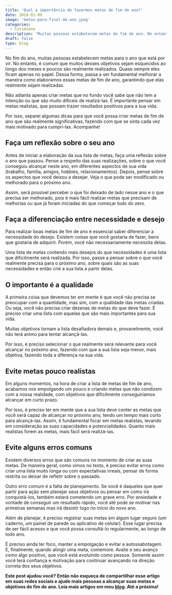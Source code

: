 ```yaml
---
title: 'Qual a importância de fazermos metas de fim de ano?'
date: 2018-01-09
image: 'metas-para-final-de-ano.jpeg'
categories:
  - Cotidiano
description: 'Muitas pessoas estabelecem metas de fim de ano. No entanto, é comum que muitos desses objetivos sejam esquecidos ao longo dos meses e poucos são realmente..'
draft: false
type: blog
---
```


No fim do ano, muitas pessoas estabelecem metas para o ano que está por vir. No entanto, é comum que muitos desses objetivos sejam esquecidos ao longo dos meses e poucos são realmente realizados. Quase sempre eles ficam apenas no papel. Dessa forma, passa a ser fundamental melhorar a maneira como elaboramos essas metas de fim de ano, garantindo que elas realmente sejam realizadas.

Não adianta apenas criar metas que no fundo você sabe que não tem a intenção ou que são muito difíceis de realizá-las. É importante pensar em metas realistas, que possam trazer resultados positivos para a sua vida.

Por isso, separei algumas dicas para que você possa criar metas de fim de ano que são realmente significativas, fazendo com que se sinta cada vez mais motivado para cumpri-las. Acompanhe!

## **Faça um reflexão sobre o seu ano**

Antes de iniciar a elaboração da sua lista de metas, faça uma reflexão sobre o ano que passou. Pense a respeito das suas realizações, sobre o que você conseguiu alcançar neste ano, em diferentes aspectos de sua vida (trabalho, família, amigos, hobbies, relacionamentos). Depois, pense sobre os aspectos que você deixou a desejar. Veja o que pode ser modificado ou melhorado para o próximo ano.

Assim, será possível perceber o que foi deixado de lado nesse ano e o que precisa ser melhorado, pois é mais fácil realizar metas que precisam de melhorias ou que já foram iniciadas do que começar tudo do zero.

## **Faça a diferenciação entre necessidade e desejo**

Para realizar boas metas de fim de ano é essencial saber diferenciar a necessidade do desejo. Existem coisas que você gostaria de fazer, bens que gostaria de adquirir. Porém, você não necessariamente necessita delas.

Uma lista de metas contendo mais desejos do que necessidades é uma lista que dificilmente será realizada. Por isso, passe a pensar sobre o que você realmente precisa para o próximo ano, sobre quais são as suas necessidades e então crie a sua lista a partir delas.

## **O importante é a qualidade**

A primeira coisa que devemos ter em mente é que você não precisa se preocupar com a quantidade, mas sim, com a qualidade das metas criadas. Ou seja, você não precisa criar dezenas de metas do que deve fazer. É preciso criar uma lista com aquelas que são mais importantes para sua vida.

Muitas objetivos tornam a lista desafiadora demais e, provavelmente, você não terá animo para tentar alcançá-las.

Por isso, é preciso selecionar o que realmente será relevante para você alcançar no próximo ano, fazendo com que a sua lista seja menor, mais objetiva, fazendo toda a diferença na sua vida.

## **Evite metas pouco realistas**

Em alguns momentos, na hora de criar a lista de metas de fim de ano, acabamos nos empolgando um pouco e criando metas que não condizem com a nossa realidade, com objetivos que dificilmente conseguiríamos alcançar em curto prazo.

Por isso, é preciso ter em mente que a sua lista deve conter as metas que você será capaz de alcançar no próximo ano, tendo um tempo mais curto para alcançá-las. Assim, é fundamental focar em metas realistas, levando em consideração as suas capacidades e potencialidades. Quanto mais realistas forem as metas, mais fácil será realizá-las.

## **Evite alguns erros comuns**

Existem diversos erros que são comuns no momento de criar as suas metas. De maneira geral, como vimos no texto, é preciso evitar erros como criar uma lista muito longa ou com expectativas irreais, pensar de forma restrita ou deixar de refletir sobre o passado.

Outro erro comum é a falta de planejamento. Se você é daqueles que quer partir para ação sem planejar seus objetivos ou pensar em como irá conquistá-los, também estará cometendo um grave erro. Por ansiedade e vontade de conseguir um resultado rápido, você até pode se motivar nas primeiras semanas mas irá desistir logo no início do novo ano.

Além de planejar, é preciso registrar suas metas em algum lugar seguro (um caderno, um painel de parede ou aplicativo de celular). Esse lugar precisa de ser fácil acesso e que você possa consultá-lo regularmente, ao longo de todo ano.

É preciso ainda ter foco, manter a empolgação e evitar a autossabotagem. E, finalmente, quando atingir uma meta, comemore. Avalie o seu avanço como algo positivo, que você está evoluindo como pessoa. Somente assim você terá confiança e motivação para continuar avançando na direção correta dos seus objetivos.

**Este post ajudou você? Então não esqueça de compartilhar esse artigo em suas redes sociais e ajude mais pessoas a alcançar suas metas e objetivos de fim de ano. Leia mais artigos em meu [blog](/blog/). Até a próxima!**
